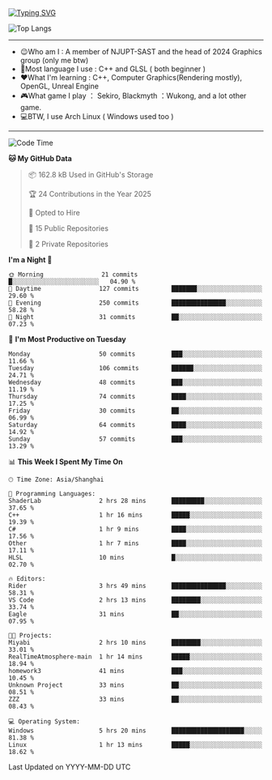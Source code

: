 <a href="https://git.io/typing-svg">
  <img src="https://readme-typing-svg.demolab.com?font=Fira+Code&pause=1000&random=false&width=435&separator=%3D&lines=std%3A%3Aprintln(%22Hello,+world!%22);" alt="Typing SVG" />
</a>

![Top Langs](https://github-readme-stats.vercel.app/api/top-langs/?username=FOTH0626&theme=transparent)

---

- 😉Who am I : A member of NJUPT-SAST and the head of 2024 Graphics group (only me btw)
- 📖Most language I use : C++ and GLSL ( both beginner )
- ❤What I'm learning : C++, Computer Graphics(Rendering mostly), OpenGL, Unreal Engine
- 🎮What game I play ： Sekiro, Blackmyth ：Wukong, and a lot other game.
- 💻BTW, I use Arch Linux ( Windows used too )
---
<!--START_SECTION:waka-->
![Code Time](http://img.shields.io/badge/Code%20Time-96%20hrs%2035%20mins-blue)

**🐱 My GitHub Data** 

> 📦 162.8 kB Used in GitHub's Storage 
 > 
> 🏆 24 Contributions in the Year 2025
 > 
> 💼 Opted to Hire
 > 
> 📜 15 Public Repositories 
 > 
> 🔑 2 Private Repositories 
 > 
**I'm a Night 🦉** 

```text
🌞 Morning                21 commits          █░░░░░░░░░░░░░░░░░░░░░░░░   04.90 % 
🌆 Daytime                127 commits         ███████░░░░░░░░░░░░░░░░░░   29.60 % 
🌃 Evening                250 commits         ███████████████░░░░░░░░░░   58.28 % 
🌙 Night                  31 commits          ██░░░░░░░░░░░░░░░░░░░░░░░   07.23 % 
```
📅 **I'm Most Productive on Tuesday** 

```text
Monday                   50 commits          ███░░░░░░░░░░░░░░░░░░░░░░   11.66 % 
Tuesday                  106 commits         ██████░░░░░░░░░░░░░░░░░░░   24.71 % 
Wednesday                48 commits          ███░░░░░░░░░░░░░░░░░░░░░░   11.19 % 
Thursday                 74 commits          ████░░░░░░░░░░░░░░░░░░░░░   17.25 % 
Friday                   30 commits          ██░░░░░░░░░░░░░░░░░░░░░░░   06.99 % 
Saturday                 64 commits          ████░░░░░░░░░░░░░░░░░░░░░   14.92 % 
Sunday                   57 commits          ███░░░░░░░░░░░░░░░░░░░░░░   13.29 % 
```


📊 **This Week I Spent My Time On** 

```text
🕑︎ Time Zone: Asia/Shanghai

💬 Programming Languages: 
ShaderLab                2 hrs 28 mins       █████████░░░░░░░░░░░░░░░░   37.65 % 
C++                      1 hr 16 mins        █████░░░░░░░░░░░░░░░░░░░░   19.39 % 
C#                       1 hr 9 mins         ████░░░░░░░░░░░░░░░░░░░░░   17.56 % 
Other                    1 hr 7 mins         ████░░░░░░░░░░░░░░░░░░░░░   17.11 % 
HLSL                     10 mins             █░░░░░░░░░░░░░░░░░░░░░░░░   02.70 % 

🔥 Editors: 
Rider                    3 hrs 49 mins       ███████████████░░░░░░░░░░   58.31 % 
VS Code                  2 hrs 13 mins       ████████░░░░░░░░░░░░░░░░░   33.74 % 
Eagle                    31 mins             ██░░░░░░░░░░░░░░░░░░░░░░░   07.95 % 

🐱‍💻 Projects: 
Miyabi                   2 hrs 10 mins       ████████░░░░░░░░░░░░░░░░░   33.01 % 
RealTimeAtmosphere-main  1 hr 14 mins        █████░░░░░░░░░░░░░░░░░░░░   18.94 % 
homework3                41 mins             ███░░░░░░░░░░░░░░░░░░░░░░   10.45 % 
Unknown Project          33 mins             ██░░░░░░░░░░░░░░░░░░░░░░░   08.51 % 
ZZZ                      33 mins             ██░░░░░░░░░░░░░░░░░░░░░░░   08.43 % 

💻 Operating System: 
Windows                  5 hrs 20 mins       ████████████████████░░░░░   81.38 % 
Linux                    1 hr 13 mins        █████░░░░░░░░░░░░░░░░░░░░   18.62 % 
```


 Last Updated on YYYY-MM-DD UTC
<!--END_SECTION:waka-->
